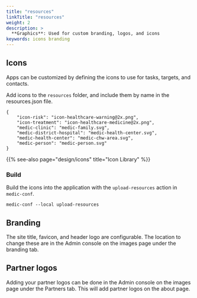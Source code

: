 ```yaml
---
title: "resources"
linkTitle: "resources"
weight: 2
description: >
  **Graphics**: Used for custom branding, logos, and icons
keywords: icons branding
---
```


## Icons
Apps can be customized by defining the icons to use for tasks, targets, and contacts.

Add icons to the `resources` folder, and include them by name in the resources.json file. 

    {
        "icon-risk": "icon-healthcare-warning@2x.png",
        "icon-treatment": "icon-healthcare-medicine@2x.png",
        "medic-clinic": "medic-family.svg",
        "medic-district-hospital": "medic-health-center.svg",
        "medic-health-center": "medic-chw-area.svg",
        "medic-person": "medic-person.svg"
    }

{{% see-also page="design/icons" title="Icon Library" %}}

### Build  
Build the icons into the application with the `upload-resources` action in `medic-conf`.

`medic-conf --local upload-resources`

## Branding

The site title, favicon, and header logo are configurable. The location to change these are in the Admin console on the images page under the branding tab. 

## Partner logos

Adding your partner logos can be done in the Admin console on the images page under the Partners tab. This will add partner logos on the about page. 
